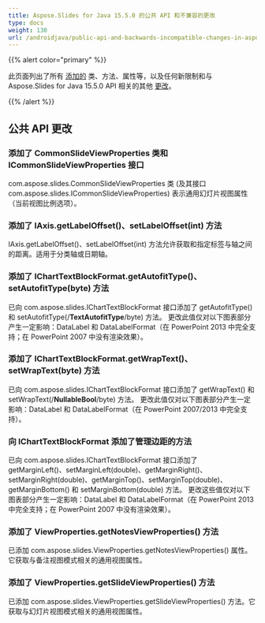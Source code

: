 ```yaml
---
title: Aspose.Slides for Java 15.5.0 的公共 API 和不兼容的更改
type: docs
weight: 130
url: /androidjava/public-api-and-backwards-incompatible-changes-in-aspose-slides-for-java-15-5-0/
---
```


{{% alert color="primary" %}} 

此页面列出了所有 [添加的](/slides/androidjava/public-api-and-backwards-incompatible-changes-in-aspose-slides-for-java-15-5-0/) 类、方法、属性等，以及任何新限制和与 Aspose.Slides for Java 15.5.0 API 相关的其他 [更改](/slides/androidjava/public-api-and-backwards-incompatible-changes-in-aspose-slides-for-java-15-5-0/)。

{{% /alert %}} 
## **公共 API 更改**
### **添加了 CommonSlideViewProperties 类和 ICommonSlideViewProperties 接口**
com.aspose.slides.CommonSlideViewProperties 类 (及其接口 com.aspose.slides.ICommonSlideViewProperties) 表示通用幻灯片视图属性（当前视图比例选项）。
### **添加了 IAxis.getLabelOffset()、setLabelOffset(int) 方法**
IAxis.getLabelOffset()、setLabelOffset(int) 方法允许获取和指定标签与轴之间的距离。适用于分类轴或日期轴。
### **添加了 IChartTextBlockFormat.getAutofitType()、setAutofitType(byte) 方法**
已向 com.aspose.slides.IChartTextBlockFormat 接口添加了 getAutofitType() 和 setAutofitType(/**TextAutofitType**/byte) 方法。
更改此值仅对以下图表部分产生一定影响：DataLabel 和 DataLabelFormat（在 PowerPoint 2013 中完全支持；在 PowerPoint 2007 中没有渲染效果）。
### **添加了 IChartTextBlockFormat.getWrapText()、setWrapText(byte) 方法**
已向 com.aspose.slides.IChartTextBlockFormat 接口添加了 getWrapText() 和 setWrapText(/**NullableBool**/byte) 方法。
更改此值仅对以下图表部分产生一定影响：DataLabel 和 DataLabelFormat（在 PowerPoint 2007/2013 中完全支持）。
### **向 IChartTextBlockFormat 添加了管理边距的方法**
已向 com.aspose.slides.IChartTextBlockFormat 接口添加了 getMarginLeft()、setMarginLeft(double)、getMarginRight()、setMarginRight(double)、getMarginTop()、setMarginTop(double)、getMarginBottom() 和 setMarginBottom(double) 方法。
更改这些值仅对以下图表部分产生一定影响：DataLabel 和 DataLabelFormat（在 PowerPoint 2013 中完全支持；在 PowerPoint 2007 中没有渲染效果）。
### **添加了 ViewProperties.getNotesViewProperties() 方法**
已添加 com.aspose.slides.ViewProperties.getNotesViewProperties() 属性。它获取与备注视图模式相关的通用视图属性。
### **添加了 ViewProperties.getSlideViewProperties() 方法**
已添加 com.aspose.slides.ViewProperties.getSlideViewProperties() 方法。它获取与幻灯片视图模式相关的通用视图属性。